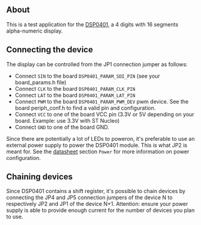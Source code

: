 ## About

This is a test application for the [DSP0401](https://www.embeddedadventures.com/datasheets/DSP-0401B_hw_v4.pdf),
a 4 digits with 16 segments alpha-numeric display.

## Connecting the device

The display can be controlled from the JP1 connection jumper as follows:
* Connect `SIN` to the board `DSP0401_PARAM_SDI_PIN` (see your board_params.h file)
* Connect `CLK` to the board `DSP0401_PARAM_CLK_PIN`
* Connect `LAT` to the board `DSP0401_PARAM_LAT_PIN`
* Connect `PWM` to the board `DSP0401_PARAM_PWM_DEV` pwm device. See the board periph_conf.h
to find a valid pin and configuration.
* Connect `VCC` to one of the board VCC pin (3.3V or 5V depending on your board.
  Example: use 3.3V with ST Nucleo)
* Connect `GND` to one of the board GND.

Since there are potentially a lot of LEDs to poweron, it's preferable to use an 
external power supply to power the DSP0401 module. This is what JP2 is meant for.
See the [datasheet](https://www.embeddedadventures.com/datasheets/DSP-0401B_hw_v4.pdf)
section `Power` for more information on power configuration.

## Chaining devices

Since DSP0401 contains a shift register, it's possible to chain devices by connecting
the JP4 and JP5 connection jumpers of the device N to respectively JP2 and JP1 of the
device N+1.
Attention: ensure your power supply is able to provide enough current for the number of devices
you plan to use.
